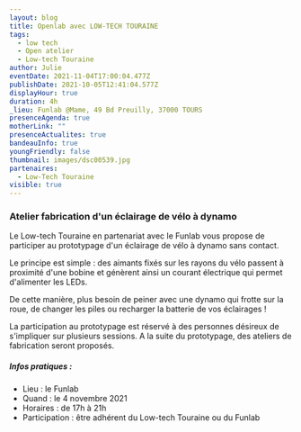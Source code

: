 ```yaml
---
layout: blog
title: Openlab avec LOW-TECH TOURAINE
tags:
  - low tech
  - Open atelier
  - Low-tech Touraine
author: Julie
eventDate: 2021-11-04T17:00:04.477Z
publishDate: 2021-10-05T12:41:04.577Z
displayHour: true
duration: 4h
_lieu: Funlab @Mame, 49 Bd Preuilly, 37000 TOURS
presenceAgenda: true
motherLink: ""
presenceActualites: true
bandeauInfo: true
youngFriendly: false
thumbnail: images/dsc00539.jpg
partenaires:
  - Low-Tech Touraine
visible: true
---
```

### Atelier fabrication d'un éclairage de vélo à dynamo

Le Low-tech Touraine en partenariat avec le Funlab vous propose de participer au prototypage d'un éclairage de vélo à dynamo sans contact. 

Le principe est simple : des aimants fixés sur les rayons du vélo passent à proximité d'une bobine et génèrent ainsi un courant électrique qui permet d'alimenter les LEDs. 

De cette manière, plus besoin de peiner avec une dynamo qui frotte sur la roue, de changer les piles ou recharger la batterie de vos éclairages ! 

La participation au prototypage est réservé à des personnes désireux de s'impliquer sur plusieurs sessions. A la suite du prototypage, des ateliers de fabrication seront proposés. 

##### Infos pratiques : 

* Lieu : le Funlab
* Quand : le 4 novembre 2021
* Horaires : de 17h à 21h
* Participation : être adhérent du Low-tech Touraine ou du Funlab